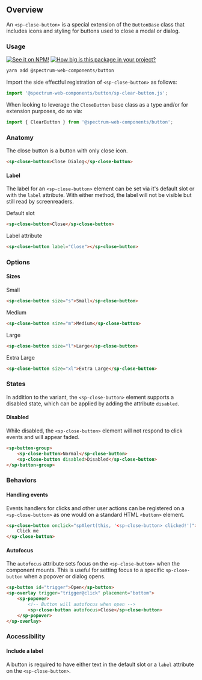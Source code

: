 ## Overview

An `<sp-close-button>` is a special extension of the `ButtonBase` class that includes icons and styling for buttons used to close a modal or dialog.

### Usage

[![See it on NPM!](https://img.shields.io/npm/v/@spectrum-web-components/button?style=for-the-badge)](https://www.npmjs.com/package/@spectrum-web-components/button)
[![How big is this package in your project?](https://img.shields.io/bundlephobia/minzip/@spectrum-web-components/button?style=for-the-badge)](https://bundlephobia.com/result?p=@spectrum-web-components/button)

```zsh
yarn add @spectrum-web-components/button
```

Import the side effectful registration of `<sp-close-button>` as follows:

```ts
import '@spectrum-web-components/button/sp-clear-button.js';
```

When looking to leverage the `CloseButton` base class as a type and/or for extension purposes, do so via:

```ts
import { ClearButton } from '@spectrum-web-components/button';
```

### Anatomy

The close button is a button with only close icon.

```html
<sp-close-button>Close Dialog</sp-close-button>
```

#### Label

The label for an `<sp-close-button>` element can be set via it's default slot or with the `label` attribute. With either method, the label will not be visible but still read by screenreaders.

<sp-tabs selected="attribute" auto label="Labelling a button">
<sp-tab value="slot">Default slot</sp-tab>
<sp-tab-panel value="slot">

```html demo
<sp-close-button>Close</sp-close-button>
```

</sp-tab-panel>
<sp-tab value="attribute">Label attribute</sp-tab>
<sp-tab-panel value="attribute">

```html demo
<sp-close-button label="Close"></sp-close-button>
```

</sp-tab-panel>
</sp-tabs>

### Options

#### Sizes

<sp-tabs selected="m" auto label="Size attribute options">
<sp-tab value="s">Small</sp-tab>
<sp-tab-panel value="s">

```html demo
<sp-close-button size="s">Small</sp-close-button>
```

</sp-tab-panel>
<sp-tab value="m">Medium</sp-tab>
<sp-tab-panel value="m">

```html demo
<sp-close-button size="m">Medium</sp-close-button>
```

</sp-tab-panel>
<sp-tab value="l">Large</sp-tab>
<sp-tab-panel value="l">

```html demo
<sp-close-button size="l">Large</sp-close-button>
```

</sp-tab-panel>
<sp-tab value="xl">Extra Large</sp-tab>
<sp-tab-panel value="xl">

```html demo
<sp-close-button size="xl">Extra Large</sp-close-button>
```

</sp-tab-panel>
</sp-tabs>

### States

In addition to the variant, the `<sp-close-button>` element supports a disabled state, which can be applied by adding the attribute `disabled`.

#### Disabled

While disabled, the `<sp-close-button>` element will not respond to click events and will appear faded.

```html
<sp-button-group>
    <sp-close-button>Normal</sp-close-button>
    <sp-close-button disabled>Disabled</sp-close-button>
</sp-button-group>
```

### Behaviors

#### Handling events

Events handlers for clicks and other user actions can be registered on a
`<sp-close-button>` as one would on a standard HTML `<button>` element.

```html
<sp-close-button onclick="spAlert(this, '<sp-close-button> clicked!')">
    Click me
</sp-close-button>
```

#### Autofocus

The `autofocus` attribute sets focus on the `<sp-close-button>` when the component
mounts. This is useful for setting focus to a specific `sp-close-button` when a
popover or dialog opens.

```html
<sp-button id="trigger">Open</sp-button>
<sp-overlay trigger="trigger@click" placement="bottom">
    <sp-popover>
        <!-- Button will autofocus when open -->
        <sp-close-button autofocus>Close</sp-close-button>
    </sp-popover>
</sp-overlay>
```

### Accessibility

#### Include a label

A button is required to have either text in the default slot or a `label` attribute on the `<sp-close-button>`.

